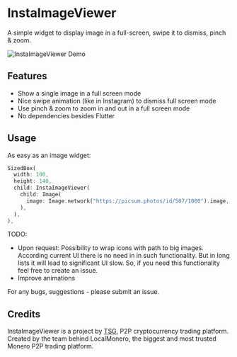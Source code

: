 # InstaImageViewer

A simple widget to display image in a full-screen, swipe it to dismiss, pinch & zoom.

![InstaImageViewer Demo](https://github.com/AgoraDesk-LocalMonero/insta-image-viewer/blob/main/example/example_images/insta-mage-viewer-example.gif?raw=true "InstaImageViewer Demo")

## Features

* Show a single image in a full screen mode
* Nice swipe animation (like in Instagram) to dismiss full screen mode
* Use pinch & zoom to zoom in and out in a full screen mode
* No dependencies besides Flutter

## Usage

As easy as an image widget:

```dart
SizedBox(
  width: 100,
  height: 140,
  child: InstaImageViewer(
    child: Image(
      image: Image.network("https://picsum.photos/id/507/1000").image,
    ),
  ),
),
```

TODO:
* Upon request: Possibility to wrap icons with path to big images. According current UI there is no
need in in such functionality. But in long lists it will lead to significant UI slow.
So, if you need this functionality feel free to create an issue.
* Improve animations

For any bugs, suggestions - please submit an issue.

## Credits

InstaImageViewer is a project by [TSG](https://agoradesk.com/), P2P cryptocurrency trading platform.
Created by the team behind LocalMonero, the biggest and most trusted Monero P2P trading platform.